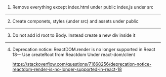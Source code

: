 1. Remove everything except
   index.html under public
   index,js under src

---

2. Create componets, styles (under src) and assets under public

---

3. Do not add id root to Body. Instead create a new div inside it

---

4. Deprecation notice: ReactDOM.render is no longer supported in React 18-- Use createRoot from Reactdom Under react-dom/client

   https://stackoverflow.com/questions/71668256/deprecation-notice-reactdom-render-is-no-longer-supported-in-react-18

